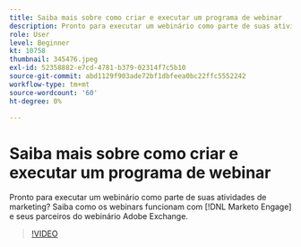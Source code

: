 ```yaml
---
title: Saiba mais sobre como criar e executar um programa de webinar
description: Pronto para executar um webinário como parte de suas atividades de marketing? Saiba como os webinars funcionam com [!DNL Marketo Engage] e seus parceiros do webinário Adobe Exchange.
role: User
level: Beginner
kt: 10758
thumbnail: 345476.jpeg
exl-id: 52358882-e7cd-4781-b379-02314f7c5b10
source-git-commit: abd1129f903ade72bf1dbfeea0bc22ffc5552242
workflow-type: tm+mt
source-wordcount: '60'
ht-degree: 0%

---
```


# Saiba mais sobre como criar e executar um programa de webinar

Pronto para executar um webinário como parte de suas atividades de marketing? Saiba como os webinars funcionam com [!DNL Marketo Engage] e seus parceiros do webinário Adobe Exchange.

>[!VIDEO](https://video.tv.adobe.com/v/345476/?quality=12&learn=on)
